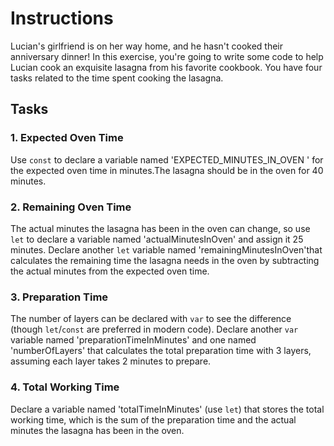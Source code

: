 # Instructions
Lucian's girlfriend is on her way home, and he hasn't cooked their anniversary dinner!
In this exercise, you're going to write some code to help Lucian cook an exquisite lasagna from his favorite cookbook.
You have four tasks related to the time spent cooking the lasagna.

## Tasks
### 1. Expected Oven Time 
  Use `const` to declare a variable named 'EXPECTED_MINUTES_IN_OVEN ' for the expected oven time in minutes.The lasagna should be in the oven for 40 minutes.

### 2. Remaining Oven Time
  The actual minutes the lasagna has been in the oven can change, so use `let` to declare a variable named 'actualMinutesInOven' and assign it 25 minutes. Declare another `let` variable named 'remainingMinutesInOven'that calculates the remaining time the lasagna needs in the oven by subtracting the actual minutes from the expected oven time.

### 3. Preparation Time
  The number of layers can be declared with `var` to see the difference (though `let`/`const` are preferred in modern code). Declare another `var` variable named 'preparationTimeInMinutes' and one named 'numberOfLayers'  that calculates the total preparation time with 3 layers, assuming each layer takes 2 minutes to prepare.


### 4. Total Working Time
  Declare a variable named 'totalTimeInMinutes' (use `let`) that stores the total working time, which is the sum of the preparation time and the actual minutes the lasagna has been in the oven.
